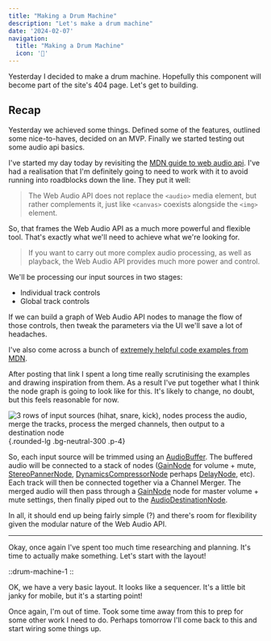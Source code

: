 ```yaml
---
title: "Making a Drum Machine"
description: "Let's make a drum machine"
date: '2024-02-07'
navigation:
  title: "Making a Drum Machine"
  icon: '🥁'
---
```


Yesterday I decided to make a drum machine. Hopefully this component will become part of the site's 404 page. Let's get to building.

<!--more-->

## Recap

Yesterday we achieved some things. Defined some of the features, outlined some nice-to-haves, decided on an MVP. Finally we started testing out some audio api basics.

I've started my day today by revisiting the [MDN guide to web audio api](https://developer.mozilla.org/en-US/docs/Web/API/Web_Audio_API/Using_Web_Audio_API). I've had a realisation that I'm definitely going to need to work with it to avoid running into roadblocks down the line. They put it well:

> The Web Audio API does not replace the `<audio>` media element, but rather complements it, just like `<canvas>` coexists alongside the `<img>` element.

So, that frames the Web Audio API as a much more powerful and flexible tool. That's exactly what we'll need to achieve what we're looking for.

> If you want to carry out more complex audio processing, as well as playback, the Web Audio API provides much more power and control.

We'll be processing our input sources in two stages:

- Individual track controls
- Global track controls

If we can build a graph of Web Audio API nodes to manage the flow of those controls, then tweak the parameters via the UI we'll save a lot of headaches.

I've also come across a bunch of [extremely helpful code examples from MDN](https://github.dev/mdn/webaudio-examples/blob/main).

After posting that link I spent a long time really scrutinising the examples and drawing inspiration from them. As a result I've put together what I think the node graph is going to look like for this. It's likely to change, no doubt, but this feels reasonable for now.

![3 rows of input sources (hihat, snare, kick), nodes process the audio, merge the tracks, process the merged channels, then output to a destination node](/assets/content/web-audio-api-node-flow.png){.rounded-lg .bg-neutral-300 .p-4}

So, each input source will be trimmed using an [AudioBuffer](https://developer.mozilla.org/en-US/docs/Web/API/AudioBuffer). The buffered audio will be connected to a stack of nodes ([GainNode](https://developer.mozilla.org/en-US/docs/Web/API/GainNode) for volume + mute, [StereoPannerNode](https://developer.mozilla.org/en-US/docs/Web/API/StereoPannerNode), [DynamicsCompressorNode](https://developer.mozilla.org/en-US/docs/Web/API/DynamicsCompressorNode) perhaps [DelayNode](https://developer.mozilla.org/en-US/docs/Web/API/DelayNode), etc). Each track will then be connected together via a Channel Merger. The merged audio will then pass through a [GainNode](https://developer.mozilla.org/en-US/docs/Web/API/GainNode) node for master volume + mute settings, then finally piped out to the [AudioDestinationNode](https://developer.mozilla.org/en-US/docs/Web/API/AudioDestinationNode).

In all, it should end up being fairly simple (?) and there's room for flexibility given the modular nature of the Web Audio API.

---

Okay, once again I've spent too much time researching and planning. It's time to actually make something. Let's start with the layout!

::drum-machine-1
::

OK, we have a very basic layout. It looks like a sequencer. It's a little bit janky for mobile, but it's a starting point!

Once again, I'm out of time. Took some time away from this to prep for some other work I need to do. Perhaps tomorrow I'll come back to this and start wiring some things up.